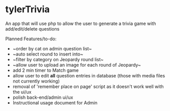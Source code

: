 # tylerTrivia
An app that will use php to allow the user to generate a trivia game with add/edit/delete questions

Planned Features/to-do:
- ~order by cat on admin question list~
- ~auto select round to insert into~
- ~filter by category on Jeopardy round list~
- ~allow user to upload an image for each round of Jeopardy~
- add 2 min timer to Match game
- allow user to edit **all** question entries in database (those with media files not currently working)
- removal of 'remember place on page' script as it doesn't work well with the ui/ux
- polish back-end/admin ui/ux
- Instructional usage document for Admin  

